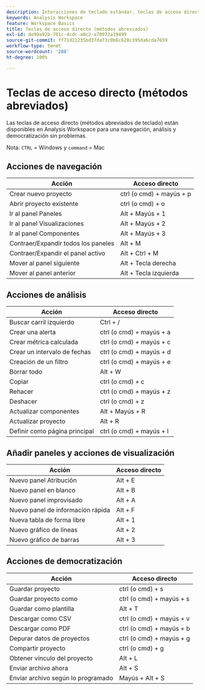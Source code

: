 ```yaml
---
description: Interacciones de teclado estándar, teclas de acceso directo y comportamientos de apuntar y hacer clic disponibles en Analysis Workspace.
keywords: Analysis Workspace
feature: Workspace Basics
title: Teclas de acceso directo (métodos abreviados)
exl-id: de99a92b-701c-4cdc-a0c2-a70972a19499
source-git-commit: ff71d21235bd37da73c0b6c628c395da6cda7659
workflow-type: tm+mt
source-wordcount: '288'
ht-degree: 100%

---
```


# Teclas de acceso directo (métodos abreviados)

Las teclas de acceso directo (métodos abreviados de teclado) están disponibles en Analysis Workspace para una navegación, análisis y democratización sin problemas.

Nota: `CTRL` = Windows y `command` = Mac

## Acciones de navegación

| Acción | Acceso directo |
|---|---|
| Crear nuevo proyecto | ctrl (o cmd) + mayús + p |
| Abrir proyecto existente | ctrl (o cmd) + o |
| Ir al panel Paneles | Alt + Mayús + 1 |
| Ir al panel Visualizaciones | Alt + Mayús + 2 |
| Ir al panel Componentes | Alt + Mayús + 3 |
| Contraer/Expandir todos los paneles | Alt + M |
| Contraer/Expandir el panel activo | Alt + Ctrl + M |
| Mover al panel siguiente | Alt + Tecla derecha |
| Mover al panel anterior | Alt + Tecla izquierda |

## Acciones de análisis

| Acción | Acceso directo |
|---|---|
| Buscar carril izquierdo | Ctrl + / |
| Crear una alerta | ctrl (o cmd) + mayús + a |
| Crear métrica calculada | ctrl (o cmd) + mayús + c |
| Crear un intervalo de fechas | ctrl (o cmd) + mayús + d |
| Creación de un filtro | ctrl (o cmd) + mayús + e |
| Borrar todo | Alt + W |
| Copiar | ctrl (o cmd) + c |
| Rehacer | ctrl (o cmd) + mayús + z |
| Deshacer | ctrl (o cmd) + z |
| Actualizar componentes | Alt + Mayús + R |
| Actualizar proyecto | Alt + R |
| Definir como página principal | ctrl (o cmd) + mayús + l |

## Añadir paneles y acciones de visualización

| Acción | Acceso directo |
|---|---|
| Nuevo panel Atribución | Alt + E |
| Nuevo panel en blanco | Alt + B |
| Nuevo panel improvisado | Alt + A |
| Nuevo panel de información rápida | Alt + F |
| Nueva tabla de forma libre | Alt + 1 |
| Nuevo gráfico de líneas | Alt + 2 |
| Nuevo gráfico de barras | Alt + 3 |

## Acciones de democratización

| Acción | Acceso directo |
|---|---|
| Guardar proyecto | ctrl (o cmd) + s |
| Guardar proyecto como | ctrl (o cmd) + mayús + s |
| Guardar como plantilla | Alt + T |
| Descargar como CSV | ctrl (o cmd) + mayús + v |
| Descargar como PDF | ctrl (o cmd) + mayús + b |
| Depurar datos de proyectos | ctrl (o cmd) + mayús + g |
| Compartir proyecto | ctrl (o cmd) + g |
| Obtener vínculo del proyecto | Alt + L |
| Enviar archivo ahora | Alt + S |
| Enviar archivo según lo programado | Mayús + Alt + S |
